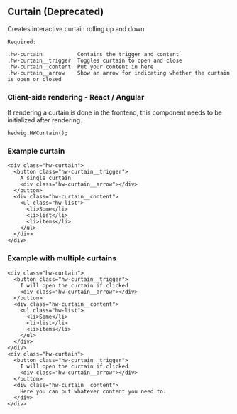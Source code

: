 ## Curtain (Deprecated)

Creates interactive curtain rolling up and down 

```code
Required:

.hw-curtain           Contains the trigger and content
.hw-curtain__trigger  Toggles curtain to open and close
.hw-curtain__content  Put your content in here
.hw-curtain__arrow    Show an arrow for indicating whether the curtain is open or closed

```

### Client-side rendering - React / Angular
If rendering a curtain is done in the frontend, this component needs to be initialized after rendering.
```code
hedwig.HWCurtain();
```

### Example curtain

```html|span-4,plain,light
<div class="hw-curtain">
  <button class="hw-curtain__trigger">
    A single curtain
    <div class="hw-curtain__arrow"></div>
  </button>
  <div class="hw-curtain__content">
    <ul class="hw-list">
      <li>Some</li>
      <li>list</li>
      <li>items</li>
    </ul>
  </div>
</div>
```


### Example with multiple curtains

```html|span-4,plain,light
<div class="hw-curtain">
  <button class="hw-curtain__trigger">
    I will open the curtain if clicked
    <div class="hw-curtain__arrow"></div>
  </button>
  <div class="hw-curtain__content">
    <ul class="hw-list">
      <li>Some</li>
      <li>list</li>
      <li>items</li>
    </ul>
  </div>
</div>
<div class="hw-curtain">
  <button class="hw-curtain__trigger">
    I will open the curtain if clicked
    <div class="hw-curtain__arrow"></div>
  </button>
  <div class="hw-curtain__content">
    Here you can put whatever content you need to.
  </div>
</div>
```
